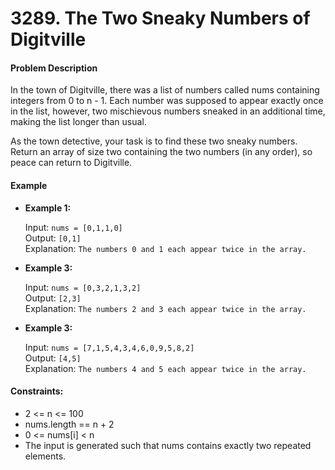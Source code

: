 # 3289. The Two Sneaky Numbers of Digitville

#### Problem Description

In the town of Digitville, there was a list of numbers called nums containing integers from 0 to n - 1. Each number was supposed to appear exactly once in the list, however, two mischievous numbers sneaked in an additional time, making the list longer than usual.

As the town detective, your task is to find these two sneaky numbers. Return an array of size two containing the two numbers (in any order), so peace can return to Digitville.

#### Example 

- **Example 1:**

    Input: `nums = [0,1,1,0]`\
    Output: `[0,1]`\
    Explanation: `The numbers 0 and 1 each appear twice in the array.`

- **Example 3:**

    Input: `nums = [0,3,2,1,3,2]`\
    Output: `[2,3]`\
    Explanation: `The numbers 2 and 3 each appear twice in the array.`

- **Example 3:**

    Input: `nums = [7,1,5,4,3,4,6,0,9,5,8,2]`\
    Output: `[4,5]`\
    Explanation: `The numbers 4 and 5 each appear twice in the array.`

 

#### Constraints:

- 2 <= n <= 100
- nums.length == n + 2
- 0 <= nums[i] < n
- The input is generated such that nums contains exactly two repeated elements.